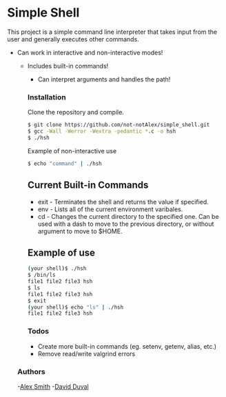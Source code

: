 # Simple Shell


This project is a simple command line interpreter that takes input from the user and generally executes other commands.

  - Can work in interactive and non-interactive modes!
    - Includes built-in commands!
      - Can interpret arguments and handles the path!

      ### Installation

      Clone the repository and compile.

      ```sh
      $ git clone https://github.com/not-notAlex/simple_shell.git
      $ gcc -Wall -Werror -Wextra -pedantic *.c -o hsh
      $ ./hsh
      ```

      Example of non-interactive use

      ```sh
      $ echo "command" | ./hsh
      ```

      ## Current Built-in Commands
      - exit - Terminates the shell and returns the value if specified.
      - env - Lists all of the current environment varibales.
      - cd - Changes the current directory to the specified one. Can be used with a dash to move to the previous directory, or without argument to move to $HOME.

      ## Example of use
      ```sh
      (your shell)$ ./hsh
      $ /bin/ls
      file1 file2 file3 hsh
      $ ls
      file1 file2 file3 hsh
      $ exit
      (your shell)$ echo "ls" | ./hsh
      file1 file2 file3 hsh
      ```

      ### Todos

       - Create more built-in commands (eg. setenv, getenv, alias, etc.)
        - Remove read/write valgrind errors

	### Authors

	-[Alex Smith]
	-[David Duval]



	   [Alex Smith]: <https://github.com/not-notAlex>
	   [David Duval]: <https://github.com/GreenCyberNinja>
